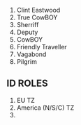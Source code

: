 1. Clint Eastwood
2. True CowBOY
3. Sherriff
4. Deputy
5. CowBOY
6. Friendly Traveller
7. Vagabond
8. Pilgrim

## ID ROLES
1. EU TZ
2. America (N/S/C) TZ
3. 
